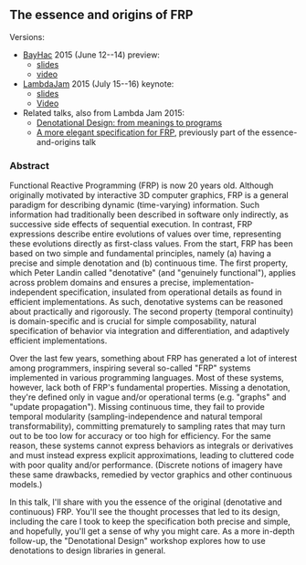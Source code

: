 ## The essence and origins of FRP

Versions:

*   [BayHac](http://bayhac.org/) 2015 (June 12--14) preview:
    *   [slides](http://conal.net/talks/essence-and-origins-of-frp-bayhac-2015.pdf)
    *   [video](http://begriffs.com/posts/2015-07-22-essence-of-frp.html)
*   [LambdaJam](lambdajam.com) 2015 (July 15--16) keynote:
    *   [slides](http://conal.net/talks/essence-and-origins-of-frp-lambdajam-2015.pdf)
    *   [Video](https://www.youtube.com/watch?v=j3Q32brCUAI)
*   Related talks, also from Lambda Jam 2015:
    *   [Denotational Design: from meanings to programs](https://github.com/conal/talk-2014-lambdajam-denotational-design)
    *   [A more elegant specification for FRP](https://github.com/conal/talk-2015-more-elegant-frp), previously part of the essence-and-origins talk

### Abstract

Functional Reactive Programming (FRP) is now 20 years old.
Although originally motivated by interactive 3D computer graphics, FRP is a general paradigm for describing dynamic (time-varying) information.
Such information had traditionally been described in software only indirectly, as successive side effects of sequential execution.
In contrast, FRP expressions describe entire evolutions of values over time, representing these evolutions directly as first-class values.
From the start, FRP has been based on two simple and fundamental principles, namely (a) having a precise and simple denotation and (b) continuous time.
The first property, which Peter Landin called "denotative" (and "genuinely functional"), applies across problem domains and ensures a precise, implementation-independent specification, insulated from operational details as found in efficient implementations.
As such, denotative systems can be reasoned about practically and rigorously.
The second property (temporal continuity) is domain-specific and is crucial for simple composability, natural specification of behavior via integration and differentiation, and adaptively efficient implementations.

Over the last few years, something about FRP has generated a lot of interest among programmers, inspiring several so-called "FRP" systems implemented in various programming languages.
Most of these systems, however, lack both of FRP's fundamental properties.
Missing a denotation, they're defined only in vague and/or operational terms (e.g. "graphs" and "update propagation").
Missing continuous time, they fail to provide temporal modularity (sampling-independence and natural temporal transformability), committing prematurely to sampling rates that may turn out to be too low for accuracy or too high for efficiency.
For the same reason, these systems cannot express behaviors as integrals or derivatives and must instead express explicit approximations, leading to cluttered code with poor quality and/or performance.
(Discrete notions of imagery have these same drawbacks, remedied by vector graphics and other continuous models.)

In this talk, I'll share with you the essence of the original (denotative and continuous) FRP.
You'll see the thought processes that led to its design, including the care I took to keep the specification both precise and simple, and hopefully, you'll get a sense of why you might care.
As a more in-depth follow-up, the "Denotational Design" workshop explores how to use denotations to design libraries in general.
